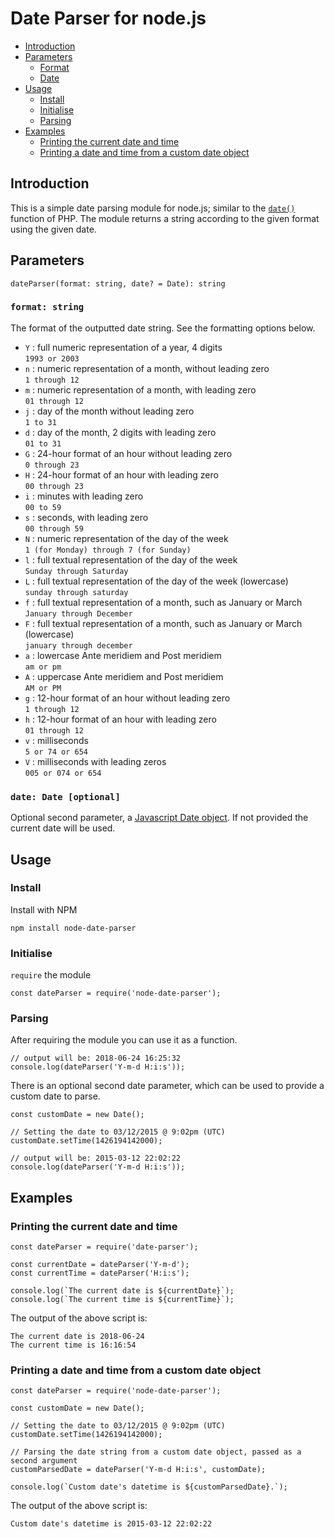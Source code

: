 # Date Parser for node.js

<!-- toc -->

- [Introduction](#introduction)
- [Parameters](#parameters)
  * [Format](#format)
  * [Date](#date)
- [Usage](#usage)
  * [Install](#install)
  * [Initialise](#initialise)
  * [Parsing](#parsing)
- [Examples](#examples)
  * [Printing the current date and time](#printing-the-current-date-and-time)
  * [Printing a date and time from a custom date object](#printing-a-date-and-time-from-a-custom-date-object)

<!-- tocstop -->

## Introduction
This is a simple date parsing module for node.js; similar to the [```date()```](http://php.net/manual/en/function.date.php) function of PHP. The module returns a string according to the given format using the given date.

## Parameters
```dateParser(format: string, date? = Date): string```

### ```format: string```
The format of the outputted date string. See the formatting options below.
 - ``Y`` : full numeric representation of a year, 4 digits
 <br/>```1993 or 2003```
 - ``n`` : numeric representation of a month, without leading zero
 <br/>```1 through 12```
 - ``m`` : numeric representation of a month, with leading zero
 <br/>```01 through 12```
 - ``j`` : day of the month without leading zero
 <br/>```1 to 31```
 - ``d`` : day of the month, 2 digits with leading zero
 <br/>```01 to 31```
 - ``G`` : 24-hour format of an hour without leading zero
 <br/>```0 through 23```
 - ``H`` : 24-hour format of an hour with leading zero
 <br/>```00 through 23```
 - ``i`` : minutes with leading zero
 <br/>```00 to 59```
 - ``s`` : seconds, with leading zero
 <br/>```00 through 59```
 - ``N`` : numeric representation of the day of the week
 <br/>```1 (for Monday) through 7 (for Sunday)```
 - ``l`` : full textual representation of the day of the week
 <br/>```Sunday through Saturday```
 - ``L`` : full textual representation of the day of the week (lowercase)
 <br/>```sunday through saturday```
 - ``f`` : full textual representation of a month, such as January or March
 <br/>```January through December```
 - ``F`` : full textual representation of a month, such as January or March (lowercase)
 <br/>```january through december```
 - ``a`` : lowercase Ante meridiem and Post meridiem
 <br/>```am or pm```
 - ``A`` : uppercase Ante meridiem and Post meridiem
 <br/>```AM or PM```
 - ``g`` : 12-hour format of an hour without leading zero
 <br/>```1 through 12```
 - ``h`` : 12-hour format of an hour with leading zero
 <br/>```01 through 12```
 - ``v``  : milliseconds
 <br/>```5 or 74 or 654```
 - ``V`` : milliseconds with leading zeros
 <br/>```005 or 074 or 654```

### ```date: Date [optional]```
Optional second parameter, a [Javascript Date object](https://developer.mozilla.org/en-US/docs/Web/JavaScript/Reference/Global_Objects/Date). If not provided the current date will be used.

## Usage
### Install
Install with NPM
```
npm install node-date-parser
```

### Initialise
```require``` the module
```
const dateParser = require('node-date-parser');
```

### Parsing
After requiring the module you can use it as a function.
```
// output will be: 2018-06-24 16:25:32
console.log(dateParser('Y-m-d H:i:s'));
```

There is an optional second date parameter, which can be used to provide a custom date to parse.

```
const customDate = new Date();

// Setting the date to 03/12/2015 @ 9:02pm (UTC)
customDate.setTime(1426194142000);

// output will be: 2015-03-12 22:02:22
console.log(dateParser('Y-m-d H:i:s'));
```

## Examples
### Printing the current date and time
```
const dateParser = require('date-parser');

const currentDate = dateParser('Y-m-d');
const currentTime = dateParser('H:i:s');

console.log(`The current date is ${currentDate}`);
console.log(`The current time is ${currentTime}`);
```
The output of the above script is:
```
The current date is 2018-06-24
The current time is 16:16:54
```

### Printing a date and time from a custom date object
```
const dateParser = require('node-date-parser');

const customDate = new Date();

// Setting the date to 03/12/2015 @ 9:02pm (UTC)
customDate.setTime(1426194142000);

// Parsing the date string from a custom date object, passed as a second argument
customParsedDate = dateParser('Y-m-d H:i:s', customDate);

console.log(`Custom date's datetime is ${customParsedDate}.`);
```

The output of the above script is:
```
Custom date's datetime is 2015-03-12 22:02:22
```